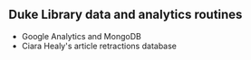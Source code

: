## Duke Library data and analytics routines

- Google Analytics and MongoDB
- Ciara Healy's article retractions database

